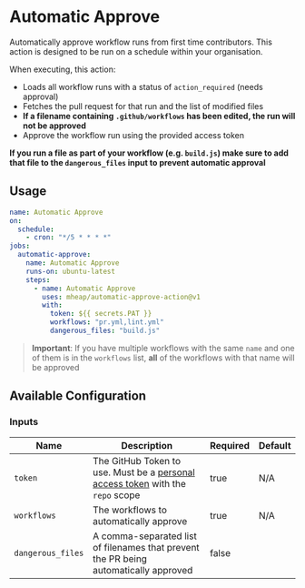 # Automatic Approve

Automatically approve workflow runs from first time contributors. This action is designed to be run on a schedule within your organisation.

When executing, this action:

- Loads all workflow runs with a status of `action_required` (needs approval)
- Fetches the pull request for that run and the list of modified files
- **If a filename containing `.github/workflows` has been edited, the run will not be approved**
- Approve the workflow run using the provided access token

**If you run a file as part of your workflow (e.g. `build.js`) make sure to add that file to the `dangerous_files` input to prevent automatic approval**

## Usage

```yaml
name: Automatic Approve
on:
  schedule:
    - cron: "*/5 * * * *"
jobs:
  automatic-approve:
    name: Automatic Approve
    runs-on: ubuntu-latest
    steps:
      - name: Automatic Approve
        uses: mheap/automatic-approve-action@v1
        with:
          token: ${{ secrets.PAT }}
          workflows: "pr.yml,lint.yml"
          dangerous_files: "build.js"
```

> **Important**: If you have multiple workflows with the same `name` and one of them is in the `workflows` list, **all** of the workflows with that name will be approved

## Available Configuration

### Inputs

| Name              | Description                                                                                                          | Required | Default |
| ----------------- | -------------------------------------------------------------------------------------------------------------------- | -------- | ------- |
| `token`           | The GitHub Token to use. Must be a [personal access token](https://github.com/settings/tokens) with the `repo` scope | true     | N/A     |
| `workflows`       | The workflows to automatically approve                                                                               | true     | N/A     |
| `dangerous_files` | A comma-separated list of filenames that prevent the PR being automatically approved                                 | false    |         |
